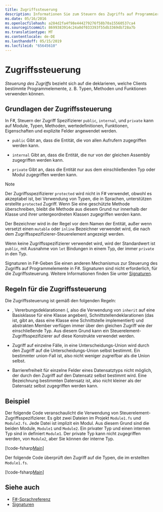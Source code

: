```yaml
---
title: Zugriffssteuerung
description: Informationen Sie zum Steuern des Zugriffs auf Programmierelemente wie Typen, Methoden und Funktionen, die in der Programmiersprache F#.
ms.date: 05/16/2016
ms.openlocfilehash: a284d2fa4f98e444279276f58b70a15560537ca4
ms.sourcegitcommit: 8699383914c24a0df033393f55db3369db728a7b
ms.translationtype: MT
ms.contentlocale: de-DE
ms.lasthandoff: 05/15/2019
ms.locfileid: "65645610"
---
```

# <a name="access-control"></a>Zugriffssteuerung

*Steuerung des Zugriffs* bezieht sich auf die deklarieren, welche Clients bestimmte Programmelemente, z. B. Typen, Methoden und Funktionen verwenden können.

## <a name="basics-of-access-control"></a>Grundlagen der Zugriffssteuerung

In F#, Steuern der Zugriff Spezifizierer `public`, `internal`, und `private` kann auf Module, Typen, Methoden, wertedefinitionen, Funktionen, Eigenschaften und explizite Felder angewendet werden.

- `public` Gibt an, dass die Entität, die von allen Aufrufern zugegriffen werden kann.

- `internal` Gibt an, dass die Entität, die nur von der gleichen Assembly zugegriffen werden kann.

- `private` Gibt an, dass die Entität nur aus dem einschließenden Typ oder Modul zugegriffen werden kann.

> [!NOTE]
> Der Zugriffsspezifizierer `protected` wird nicht in F# verwendet, obwohl es akzeptabel ist, bei Verwendung von Typen, die in Sprachen, unterstützen erstellte `protected` Zugriff. Wenn Sie eine geschützte Methode überschreiben, bleibt die Methode aus diesem Grund nur innerhalb der Klasse und ihrer untergeordneten Klassen zugegriffen werden kann.

Der Bezeichner wird in der Regel vor dem Namen der Entität, außer wenn versetzt einen `mutable` oder `inline` Bezeichner verwendet wird, die nach dem Zugriffsspezifizierer-Steuerelement angezeigt werden.

Wenn keine Zugriffsspezifizierer verwendet wird, wird der Standardwert ist `public`, mit Ausnahme von `let` Bindungen in einem Typ, der immer `private` in den Typ.

Signaturen in F#-Geben Sie einen anderen Mechanismus zur Steuerung des Zugriffs auf Programmelemente in F#. Signaturen sind nicht erforderlich, für die Zugriffssteuerung. Weitere Informationen finden Sie unter [Signaturen](signatures.md).

## <a name="rules-for-access-control"></a>Regeln für die Zugriffssteuerung

Die Zugriffssteuerung ist gemäß den folgenden Regeln:

- , Vererbungsdeklarationen (, also die Verwendung von `inherit` auf eine Basisklasse für eine Klasse angeben), Schnittstellendeklarationen (das ist, gibt an, dass eine Klasse eine Schnittstelle implementiert) und abstrakten Member verfügen immer über den gleichen Zugriff wie der einschließende Typ. Aus diesem Grund kann ein Steuerelement-Zugriffsspezifizierer auf diese Konstrukte verwendet werden.

- Zugriff auf einzelne Fälle, in eine Unterscheidungs-Union wird durch den Zugriff auf die Unterscheidungs-Union selbst bestimmt. Ein bestimmter union-Fall ist, also nicht weniger zugreifbar als die Union selbst.

- Barrierefreiheit für einzelne Felder eines Datensatztyps nicht möglich, der durch den Zugriff auf den Datensatz selbst bestimmt wird. Eine Bezeichnung bestimmten Datensatz ist, also nicht kleiner als der Datensatz selbst zugegriffen werden kann.

## <a name="example"></a>Beispiel

Der folgende Code veranschaulicht die Verwendung von Steuerelement-Zugriffsspezifizierer. Es gibt zwei Dateien im Projekt `Module1.fs` und `Module2.fs`. Jede Datei ist implizit ein Modul. Aus diesem Grund sind die beiden Module, `Module1` und `Module2`. Ein privater Typ und einen internen Typ sind in definiert `Module1`. Der private Typ kann nicht zugegriffen werden, von `Module2`, aber Sie können der interne Typ.

[!code-fsharp[Main](../../../samples/snippets/fsharp/access-control/snippet1.fs)]

Der folgende Code überprüft den Zugriff auf die Typen, die im erstellten `Module1.fs`.

[!code-fsharp[Main](../../../samples/snippets/fsharp/access-control/snippet2.fs)]

## <a name="see-also"></a>Siehe auch

- [F#-Sprachreferenz](index.md)
- [Signaturen](signatures.md)
